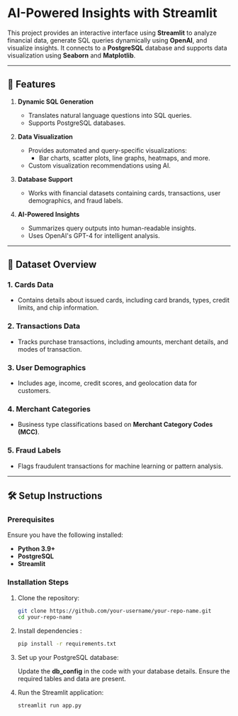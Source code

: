# AI-Powered Insights with Streamlit

This project provides an interactive interface using **Streamlit** to analyze financial data, generate SQL queries dynamically using **OpenAI**, and visualize insights. It connects to a **PostgreSQL** database and supports data visualization using **Seaborn** and **Matplotlib**.

---

## 🚀 Features

1. **Dynamic SQL Generation**
   - Translates natural language questions into SQL queries.
   - Supports PostgreSQL databases.

2. **Data Visualization**
   - Provides automated and query-specific visualizations:
     - Bar charts, scatter plots, line graphs, heatmaps, and more.
   - Custom visualization recommendations using AI.

3. **Database Support**
   - Works with financial datasets containing cards, transactions, user demographics, and fraud labels.

4. **AI-Powered Insights**
   - Summarizes query outputs into human-readable insights.
   - Uses OpenAI's GPT-4 for intelligent analysis.

---

## 📂 Dataset Overview

### **1. Cards Data**
- Contains details about issued cards, including card brands, types, credit limits, and chip information.

### **2. Transactions Data**
- Tracks purchase transactions, including amounts, merchant details, and modes of transaction.

### **3. User Demographics**
- Includes age, income, credit scores, and geolocation data for customers.

### **4. Merchant Categories**
- Business type classifications based on **Merchant Category Codes (MCC)**.

### **5. Fraud Labels**
- Flags fraudulent transactions for machine learning or pattern analysis.

---

## 🛠️ Setup Instructions

### Prerequisites
Ensure you have the following installed:
- **Python 3.9+**
- **PostgreSQL**
- **Streamlit**

### Installation Steps
1. Clone the repository:
   ```bash
   git clone https://github.com/your-username/your-repo-name.git
   cd your-repo-name
2. Install dependencies :
   ```bash
   pip install -r requirements.txt
3. Set up your PostgreSQL database:

    Update the **db_config** in the code with your database details.
    Ensure the required tables and data are present.
4. Run the Streamlit application:
    ```bash
    streamlit run app.py

